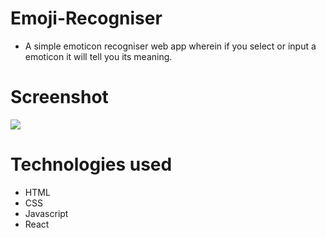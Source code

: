 # Emoji-Recogniser
- A simple emoticon recogniser web app wherein if you select or input a emoticon it will tell you its meaning.

# Screenshot
 ![](https://imgur.com/cIrj8IY.png)
 
 # Technologies used
 * HTML
 * CSS
 * Javascript
 * React

